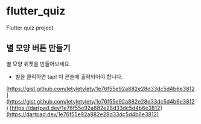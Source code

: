 # flutter_quiz

Flutter quiz project.

## 별 모양 버튼 만들기

별 모양 위젯을 만들어보세요.

- 별을 클릭하면 tap! 이 콘솔에 출력되어야 합니다.

[https://gist.github.com/letyletylety/1e76f55e92a882e28d33dc5d4b6e3812](https://gist.github.com/letyletylety/1e76f55e92a882e28d33dc5d4b6e3812)
[https://dartpad.dev/1e76f55e92a882e28d33dc5d4b6e3812](https://dartpad.dev/1e76f55e92a882e28d33dc5d4b6e3812)
